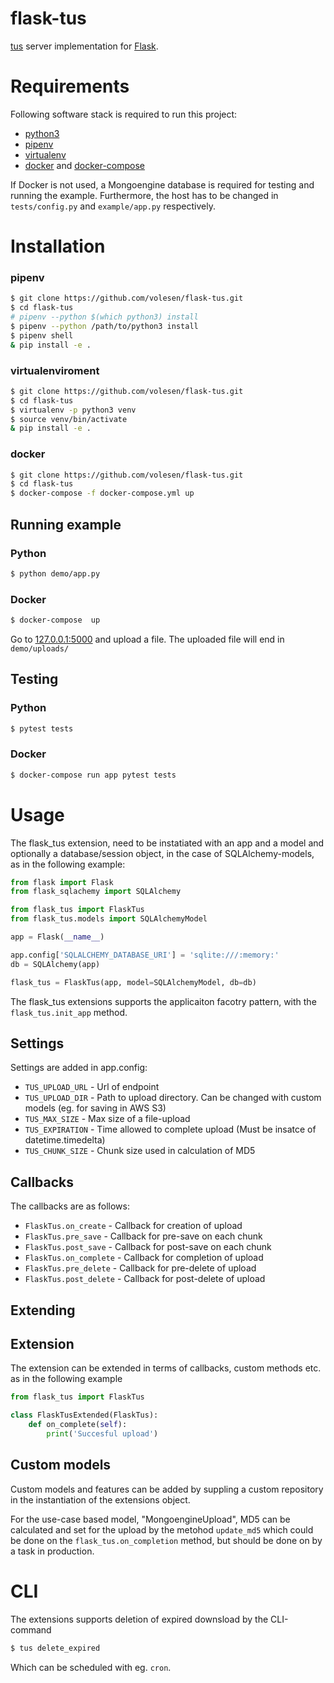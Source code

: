 # flask-tus
[tus](https://www.tus.io) server implementation for [Flask](https://flask.pocoo.org).

# Requirements
Following software stack is required to run this project:
* [python3](https://www.python.org/)
* [pipenv](https://pipenv.readthedocs.io/en/latest/)
* [virtualenv](https://virtualenv.pypa.io/en/latest/installation/)
* [docker](https://docs.docker.com/install/) and [docker-compose](https://docs.docker.com/compose/install/)

If Docker is not used, a Mongoengine database is required for testing and running the example. Furthermore, the host has to be changed in `tests/config.py` and `example/app.py` respectively.

# Installation

### pipenv
```bash
$ git clone https://github.com/volesen/flask-tus.git
$ cd flask-tus
# pipenv --python $(which python3) install
$ pipenv --python /path/to/python3 install
$ pipenv shell
& pip install -e .
```

### virtualenviroment
```bash
$ git clone https://github.com/volesen/flask-tus.git
$ cd flask-tus
$ virtualenv -p python3 venv
$ source venv/bin/activate
& pip install -e .
```

### docker
```bash
$ git clone https://github.com/volesen/flask-tus.git
$ cd flask-tus
$ docker-compose -f docker-compose.yml up
```

## Running example

### Python
```bash
$ python demo/app.py
```
### Docker

```bash
$ docker-compose  up
```

Go to [127.0.0.1:5000](http://127.0.0.1:5000) and upload a file. The uploaded file will end in `demo/uploads/`

## Testing

### Python
```bash
$ pytest tests
```

### Docker

```bash
$ docker-compose run app pytest tests
```

# Usage

The flask_tus extension, need to be instatiated with an app and a model and optionally a database/session object, in the case of SQLAlchemy-models, as in the following example:

```python
from flask import Flask
from flask_sqlachemy import SQLAlchemy

from flask_tus import FlaskTus
from flask_tus.models import SQLAlchemyModel

app = Flask(__name__)

app.config['SQLALCHEMY_DATABASE_URI'] = 'sqlite:///:memory:'
db = SQLAlchemy(app)

flask_tus = FlaskTus(app, model=SQLAlchemyModel, db=db)
```

The flask_tus extensions supports the applicaiton facotry pattern, with the `flask_tus.init_app` method.

## Settings
Settings are added in app.config:
* `TUS_UPLOAD_URL` - Url of endpoint
* `TUS_UPLOAD_DIR` - Path to upload directory. Can be changed with custom models (eg. for saving in AWS S3)
* `TUS_MAX_SIZE` - Max size of a file-upload
* `TUS_EXPIRATION` - Time allowed to complete upload (Must be insatce of datetime.timedelta)
* `TUS_CHUNK_SIZE` - Chunk size used in calculation of MD5 


## Callbacks
The callbacks are as follows:
* `FlaskTus.on_create` - Callback for creation of upload
* `FlaskTus.pre_save` - Callback for pre-save on each chunk
* `FlaskTus.post_save` - Callback for post-save on each chunk
* `FlaskTus.on_complete` - Callback for completion of upload
* `FlaskTus.pre_delete` - Callback for pre-delete of upload
* `FlaskTus.post_delete` - Callback for post-delete of upload


## Extending

## Extension
The extension can be extended in terms of callbacks, custom methods etc. as in the following example

```python 
from flask_tus import FlaskTus

class FlaskTusExtended(FlaskTus):
    def on_complete(self):
        print('Succesful upload')
```

## Custom models
Custom models and features can be added by suppling a custom repository in the instantiation of the extensions object.

For the use-case based model, "MongoengineUpload", MD5 can be calculated and set for the upload by the metohod `update_md5` which could be done on the `flask_tus.on_completion` method, but should be done on by a task in production.

# CLI

The extensions supports deletion of expired downsload by the CLI-command

```bash
$ tus delete_expired
```

Which can be scheduled with eg. `cron`.
